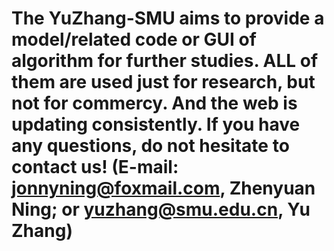 # The YuZhang-SMU aims to provide a model/related code or GUI of algorithm for further studies. ALL of them are used just for research, but not for commercy. And the web is updating consistently. If you have any questions, do not hesitate to contact us! (E-mail: jonnyning@foxmail.com, Zhenyuan Ning; or yuzhang@smu.edu.cn, Yu Zhang)

